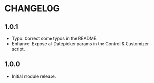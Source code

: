 CHANGELOG
=========

1.0.1
-----
 * Typo: Correct some typos in the README.
 * Enhance: Expose all Datepicker params in the Control & Customizer script.

1.0.0
-----
 * Initial module release.
